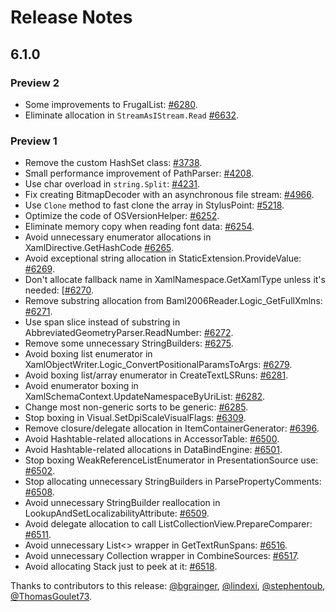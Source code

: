 # Release Notes

## 6.1.0

### Preview 2

* Some improvements to FrugalList: [#6280](https://github.com/dotnet/wpf/pull/6280).
* Eliminate allocation in `StreamAsIStream.Read` [#6632](https://github.com/dotnet/wpf/pull/6632).

### Preview 1

* Remove the custom HashSet class: [#3738](https://github.com/dotnet/wpf/pull/3738).
* Small performance improvement of PathParser: [#4208](https://github.com/dotnet/wpf/pull/4208).
* Use char overload in `string.Split`: [#4231](https://github.com/dotnet/wpf/pull/4231).
* Fix creating BitmapDecoder with an asynchronous file stream: [#4966](https://github.com/dotnet/wpf/pull/4966).
* Use `Clone` method to fast clone the array in StylusPoint: [#5218](https://github.com/dotnet/wpf/pull/5218).
* Optimize the code of OSVersionHelper: [#6252](https://github.com/dotnet/wpf/pull/6252).
* Eliminate memory copy when reading font data: [#6254](https://github.com/dotnet/wpf/pull/6254).
* Avoid unnecessary enumerator allocations in XamlDirective.GetHashCode [#6265](https://github.com/dotnet/wpf/pull/6265).
* Avoid exceptional string allocation in StaticExtension.ProvideValue: [#6269](https://github.com/dotnet/wpf/pull/6269).
* Don't allocate fallback name in XamlNamespace.GetXamlType unless it's needed: [[#6270](https://github.com/dotnet/wpf/pull/6270).
* Remove substring allocation from Baml2006Reader.Logic_GetFullXmlns: [#6271](https://github.com/dotnet/wpf/pull/6271).
* Use span slice instead of substring in AbbreviatedGeometryParser.ReadNumber: [#6272](https://github.com/dotnet/wpf/pull/6272).
* Remove some unnecessary StringBuilders: [#6275](https://github.com/dotnet/wpf/pull/6275).
* Avoid boxing list enumerator in XamlObjectWriter.Logic_ConvertPositionalParamsToArgs:
[#6279](https://github.com/dotnet/wpf/pull/6279).
* Avoid boxing list/array enumerator in CreateTextLSRuns: [#6281](https://github.com/dotnet/wpf/pull/6281).
* Avoid enumerator boxing in XamlSchemaContext.UpdateNamespaceByUriList: [#6282](https://github.com/dotnet/wpf/pull/6282).
* Change most non-generic sorts to be generic: [#6285](https://github.com/dotnet/wpf/pull/6285).
* Stop boxing in Visual.SetDpiScaleVisualFlags: [#6309](https://github.com/dotnet/wpf/pull/6309).
* Remove closure/delegate allocation in ItemContainerGenerator: [#6396](https://github.com/dotnet/wpf/pull/6396).
* Avoid Hashtable-related allocations in AccessorTable: [#6500](https://github.com/dotnet/wpf/pull/6500).
* Avoid Hashtable-related allocations in DataBindEngine: [#6501](https://github.com/dotnet/wpf/pull/6501).
* Stop boxing WeakReferenceListEnumerator in PresentationSource use: [#6502](https://github.com/dotnet/wpf/pull/6502).
* Stop allocating unnecessary StringBuilders in ParsePropertyComments: [#6508](https://github.com/dotnet/wpf/pull/6508).
* Avoid unnecessary StringBuilder reallocation in LookupAndSetLocalizabilityAttribute: [#6509](https://github.com/dotnet/wpf/pull/6509).
* Avoid delegate allocation to call ListCollectionView.PrepareComparer: [#6511](https://github.com/dotnet/wpf/pull/6511).
* Avoid unnecessary List<> wrapper in GetTextRunSpans: [#6516](https://github.com/dotnet/wpf/pull/6516).
* Avoid unnecessary Collection<T> wrapper in CombineSources: [#6517](https://github.com/dotnet/wpf/pull/6517).
* Avoid allocating Stack<BranchNode> just to peek at it: [#6518](https://github.com/dotnet/wpf/pull/6518).

Thanks to contributors to this release: [@bgrainger](https://github.com/bgrainger), [@lindexi](https://github.com/lindexi), [@stephentoub](https://github.com/stephentoub), [@ThomasGoulet73](https://github.com/ThomasGoulet73).

